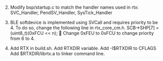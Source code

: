 2.	Modify bsp/startup.c to match the handler names used in rtx: SVC_Handler, PendSV_Handler, SysTick_Handler

4.	BLE softdevice is implemented using SVCall and requires priority to be 4. To do so, change the following line in rtx_core_cm.h.
SCB->SHP[7] = (uint8_t)(0xFCU << n);	 Change 0xFEU to 0xFCU to change priority from 6 to 4.

5.	Add RTX in build.sh.
Add RTXDIR variable.
Add -I$RTXDIR to CFLAGS
Add $RTXDIR/librtx.a to linker command line.
